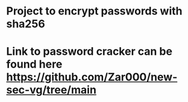 # Project to encrypt passwords with sha256 
# Link to password cracker can be found here https://github.com/Zar000/new-sec-vg/tree/main
